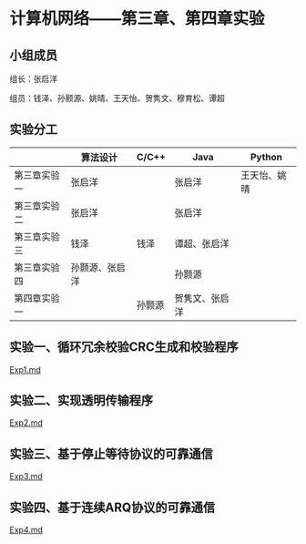 # 计算机网络——第三章、第四章实验

## 小组成员

组长：张启洋

组员：钱泽、孙颢源、姚晴、王天怡、贺隽文、穆育松、谭超

## 实验分工

|        | 算法设计 | C/C++ | Java   | Python |
| :----- | -------- | :---- | ------ | ------ |
| 第三章实验一 | 张启洋   |       | 张启洋 | 王天怡、姚晴       |
| 第三章实验二 | 张启洋   |       | 张启洋 |        |
| 第三章实验三 | 钱泽     | 钱泽  | 谭超、张启洋   |        |
| 第三章实验四 | 孙颢源、张启洋   |       | 孙颢源 |        |
| 第四章实验一 | |孙颢源|贺隽文、张启洋||

## 实验一、循环冗余校验CRC生成和校验程序

 [Exp1.md](./Exp1/Exp1-CRC-README.md)

## 实验二、实现透明传输程序

 [Exp2.md](./Exp2/Exp2-Stuffing-README.md)

## 实验三、基于停止等待协议的可靠通信

 [Exp3.md](./Exp3/Exp3-general_design.md)

## 实验四、基于连续ARQ协议的可靠通信

 [Exp4.md](./Exp4/Exp4-GBN-README.md)
